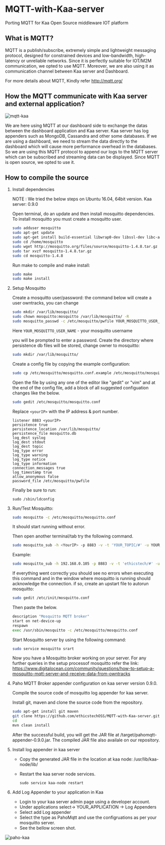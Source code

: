 # MQTT-with-Kaa-server

Porting MQTT for Kaa Open Source middleware IOT platform

## What is MQTT?

MQTT is a publish/subscribe, extremely simple and lightweight messaging protocol, designed for constrained devices and low-bandwidth, high-latency or unreliable networks. Since it is perfectly suitable for IOT/M2M communication, we opted to use MQTT. Moreover, we are also using it as communication channel between Kaa server and Dashboard.

For more details about MQTT, Kindly refer http://mqtt.org/

## How the MQTT communicate with Kaa server and external application?

![mqtt-kaa](https://raw.githubusercontent.com/ethicstechOSS/MQTT-with-Kaa-server/ethicstechOSS-images/mqtt_kaa.jpg)

We are here using MQTT at our dashboard side to exchange the datas between the dashboard application and Kaa server. Kaa server has log appenders such as MongoDB, Cassandra and other some databases. If we are using a dashboard, we need to stream the data directly to the dashboard which will cause more performance overhead in the databases. So we are using this MQTT protocol to append our logs to the MQTT server which can be subscribed and streaming data can be displayed. Since MQTT is open source, we opted to use it.

##  How to compile the source

1. Install dependencies

    NOTE : We tried the below steps on Ubuntu 16.04, 64bit version. Kaa server: 0.9.0

    Open terminal, do an update and then install mosquitto dependencies. To install mosquitto you must create a mosquitto user.

    ```bash
    sudo adduser mosquitto
    sudo apt-get update
    sudo apt-get install build-essential libwrap0-dev libssl-dev libc-ares-dev uuid-dev xsltproc
    sudo cd /home/mosquitto
    sudo wget http://mosquitto.org/files/source/mosquitto-1.4.8.tar.gz
    sudo tar xvzf mosquitto-1.4.8.tar.gz
    sudo cd mosquitto-1.4.8
    ```

    Run make to compile and make install:

    ```bash
    sudo make
    sudo make install
    ```

1.  Setup Mosquitto

    Create a mosquitto user/password: the command below will create a user owntracks, you can change

    ```bash
    sudo mkdir /var/lib/mosquitto/
    sudo chown mosquitto:mosquitto /var/lib/mosquitto/ -R
    sudo mosquitto_passwd -c /etc/mosquitto/pwfile YOUR_MOSQUITTO_USER_NAME
    ```

    Here `YOUR_MOSQUITTO_USER_NAME` - your mosquitto username

    you will be prompted to enter a password.
    Create the directory where persistence db files will be stored, change owner to mosquitto:

    ```bash
    sudo mkdir /var/lib/mosquitto/
    ```

    Create a config file by copying the example configuration:

    ```bash
    sudo cp /etc/mosquitto/mosquitto.conf.example /etc/mosquitto/mosquitto.conf
    ```

    Open the file by using any one of the editor like "gedit" or "vim" and at the end of the config file, add a block of all suggested configuation changes like the below.

    ```bash
    sudo gedit /etc/mosquitto/mosquitto.conf
    ```

    Replace `<yourIP>` with the IP address & port number.

    ```
    listener 8883 <yourIP>
    persistence true
    persistence_location /var/lib/mosquitto/
    persistence_file mosquitto.db
    log_dest syslog
    log_dest stdout
    log_dest topic
    log_type error
    log_type warning
    log_type notice
    log_type information
    connection_messages true
    log_timestamp true
    allow_anonymous false
    password_file /etc/mosquitto/pwfile
    ```

    Finally be sure to run:

    ```
    sudo /sbin/ldconfig
    ```


1.  Run/Test Mosquitto:

    ```bash
    sudo mosquitto -c /etc/mosquitto/mosquitto.conf
    ```

    It should start running without error.

    Then open another terminal/tab try the following command.

    ```bash
    sudo mosquitto_sub -h <YourIP> -p 8883 -v -t 'YOUR_TOPIC/#' -u YOUR_MOSQUITTO_USER_NAME -P YourPassword
    ```

    Example:
    ```bash
    sudo mosquitto_sub -h 192.168.0.105 -p 8883 -v -t 'ethicstech/#' -u ethicstech -P 1234
    ```

    If everything went correctly you should see no errors when executing this command and in the window where mosquitto is running should acknowledge the connection. if so, create an upstart file to autorun mosquitto:

    ```bash
    sudo gedit /etc/init/mosquitto.conf
    ```

    Then paste the below.

    ```bash
    description "Mosquitto MQTT broker"
    start on net-device-up
    respawn
    exec /usr/sbin/mosquitto -c /etc/mosquitto/mosquitto.conf
    ```

    Start Mosquitto server by using the following command:

    ```bash
    sudo service mosquitto srart
    ```

    Now you have a Mosquitto broker working on your server. For any further queries in the setup processof mosquitto refer the link: https://www.digitalocean.com/community/questions/how-to-setup-a-mosquitto-mqtt-server-and-receive-data-from-owntracks


1.  Paho MQTT Broker appender configuration on kaa server version 0.9.0.

    Compile the source code of mosquitto log appender for kaa server.

    Install git, maven and clone the source code from the repository.

    ```bash
    sudo apt-get install git maven
    git clone https://github.com/ethicstechOSS/MQTT-with-Kaa-server.git
    cd
    mvn clean install
    ```

    After the successful build, you will get the JAR file at /target/pahomqtt-appender-0.9.0.jar. The compiled JAR file also availale on our repository.

1.  Install log appender in kaa server

    - Copy the generated JAR file in the location at kaa node: /usr/lib/kaa-node/lib/
    - Restart the kaa server node services.

      ```
      sudo service kaa-node restart
      ```

1.  Add Log Appender to your application in Kaa

    - Login to your kaa server admin page using a developer account.
    - Under applications select-> YOUR_APPLICATION -> Log Appenders
    - Select add Log appender
    - Select the type as PahoMqtt and use the configruations as per your mosquitto server.
    - See the bellow screen shot.

![paho-kaa](https://raw.githubusercontent.com/ethicstechOSS/MQTT-with-Kaa-server/ethicstechOSS-images/paho_kaa.png)

